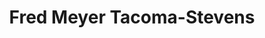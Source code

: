 ---
title: "Fred Meyer Tacoma-Stevens"
url: /tacoma/fred-meyer-tacoma-stevens/
shop: supermarket
---